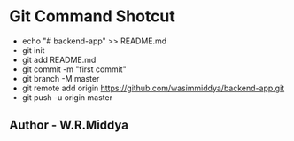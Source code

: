 # Git Command Shotcut
- echo "# backend-app" >> README.md 
- git init
- git add README.md
- git commit -m "first commit"
- git branch -M master
- git remote add origin https://github.com/wasimmiddya/backend-app.git
- git push -u origin master


## Author - W.R.Middya